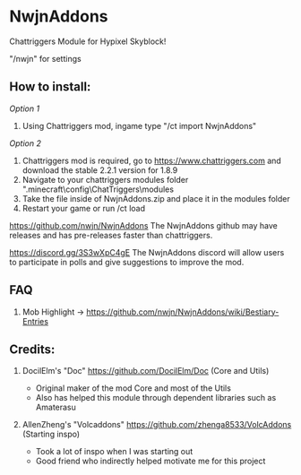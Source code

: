 # NwjnAddons
Chattriggers Module for Hypixel Skyblock!

"/nwjn" for settings

## How to install:
*Option 1*
1. Using Chattriggers mod, ingame type "/ct import NwjnAddons"

*Option 2*
1. Chattriggers mod is required, go to https://www.chattriggers.com and download the stable 2.2.1 version for 1.8.9
2. Navigate to your chattriggers modules folder ".minecraft\config\ChatTriggers\modules
3. Take the file inside of NwjnAddons.zip and place it in the modules folder
4. Restart your game or run /ct load
 
https://github.com/nwjn/NwjnAddons 
The NwjnAddons github may have releases and has pre-releases faster than chattriggers.

https://discord.gg/3S3wXpC4gE
The NwjnAddons discord will allow users to participate in polls and give suggestions to improve the mod.

## FAQ
1. Mob Highlight -> https://github.com/nwjn/NwjnAddons/wiki/Bestiary-Entries

## Credits:
1. DocilElm's "Doc" https://github.com/DocilElm/Doc (Core and Utils)
    * Original maker of the mod Core and most of the Utils
    * Also has helped this module through dependent libraries such as Amaterasu

2. AllenZheng's "Volcaddons" https://github.com/zhenga8533/VolcAddons (Starting inspo)
    * Took a lot of inspo when I was starting out
    * Good friend who indirectly helped motivate me for this project